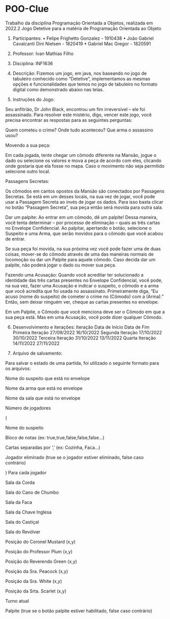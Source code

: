 # POO-Clue
Trabalho da disciplina Programação Orientada a Objetos, realizada em 2022.2
Jogo Detetive para a matéria de Programação Orientada ao Objeto

1.	Participantes:
•	Felipe Frighetto Gonzalez - 1910438
•	João Gabriel Cavalcanti Dini Nielsen - 1820419
•	Gabriel Mac Gregor - 1820591

2.	Professor: Ivan Mathias Filho
3.	Disciplina: INF1636
4.	Descrição:
Fizemos um jogo, em java, nos baseando no jogo de tabuleiro conhecido como “Detetive”, implementamos as mesmas opções e funcionalidades que temos no jogo de tabuleiro no formato digital como demonstrado abaixo nas telas.

5.	Instruções do Jogo:

Seu anfitrião, Dr John Black, encontrou um fim irreversível – ele foi assassinado. Para resolver este mistério, digo, vencer este jogo, você precisa encontrar as respostas para as seguintes perguntas:

Quem cometeu o crime?
Onde tudo aconteceu?
Que arma o assassino usou?

Movendo a sua peça:

Em cada jogada, tente chegar um cômodo diferente na Mansão, jogue o dado ou selecione os valores e mova a peça de acordo com eles, clicando onde gostaria que ela fosse no mapa. Caso o movimento não seja permitido selecione outro local.

Passagens Secretas:

Os cômodos em cantos opostos da Mansão são conectados por Passagens Secretas. Se está em um desses locais, na sua vez de jogar, você pode usar a Passagem Secreta ao invés de jogar os dados. Para isso basta clicar no botão “Passagem Secreta”, sua peça então será movida para outra sala.

Dar um palpite:
Ao entrar em um cômodo, dê um palpite! Dessa maneira, você tenta determinar – por processo de eliminação – quais as três cartas no Envelope Confidencial. Ao palpitar, apertando o botão, selecione o Suspeito e uma Arma, que serão movidos para o cômodo que você acabou de entrar.

Se sua peça foi movida, na sua próxima vez você pode fazer uma de duas coisas, mover-se do cômodo através de uma das maneiras normais de locomoção ou dar um Palpite para aquele cômodo. Caso decida dar um palpite, não poderá jogar o dado ou mover sua peça.

Fazendo uma Acusação:
Quando você acreditar ter solucionado a identidade das três cartas presentes no Envelope Confidencial, você pode, na sua vez, fazer uma Acusação e indicar o suspeito, o cômodo e a arma que você acredita que foi usada no assassinato. Primeiramente diga, “Eu acuso (nome do suspeito) de cometer o crime no (Cômodo) com a (Arma).” Então, sem deixar ninguém ver, cheque as cartas presentes no envelope.

Em um Palpite, o Cômodo que você menciona deve ser o Cômodo em que a sua peça está. Mas em uma Acusação, você pode dizer qualquer Cômodo.

6.	Desenvolvimento e iterações:
Iteração	Data de Início	Data de Fim
Primeira Iteração	27/09/2022	16/10/2022
Segunda Iteração	17/10/2022	30/10/2022
Terceira Iteração	31/10/2022	13/11/2022
Quarta Iteração	14/11/2022	27/11/2022

7.	Arquivo de salvamento:

Para salvar o estado de uma partida, foi utilizado o seguinte formato para os arquivos:

Nome do suspeito que está no envelope

Nome da arma que está no envelope

Nome da sala que está no envelope

Número de jogadores

(

Nome do suspeito

Bloco de notas (ex: true,true,false,false,false...)

Cartas separadas por ‘,’ (ex: Cozinha, Faca...)

Jogador eliminado (true se o jogador estiver eliminado, false caso contrário)

) Para cada jogador

Sala da Corda

Sala do Cano de Chumbo

Sala da Faca

Sala da Chave Inglesa

Sala do Castiçal

Sala do Revólver

Posição do Coronel Mustard (x,y)

Posição do Professor Plum (x,y)

Posição do Reverendo Green (x,y)

Posição da Sra. Peacock (x,y)

Posição da Sra. White (x,y)

Posição da Srta. Scarlet (x,y)

Turno atual

Palpite (true se o botão palpite estiver habilitado, false caso contrário)


